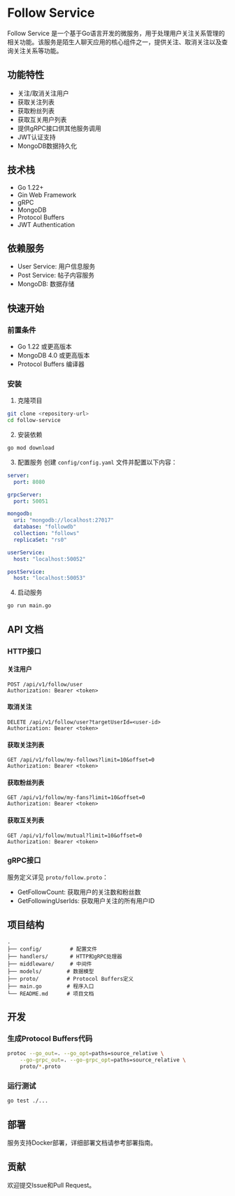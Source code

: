 # Follow Service

Follow Service 是一个基于Go语言开发的微服务，用于处理用户关注关系管理的相关功能。该服务是陌生人聊天应用的核心组件之一，提供关注、取消关注以及查询关注关系等功能。

## 功能特性

- 关注/取消关注用户
- 获取关注列表
- 获取粉丝列表
- 获取互关用户列表
- 提供gRPC接口供其他服务调用
- JWT认证支持
- MongoDB数据持久化

## 技术栈

- Go 1.22+
- Gin Web Framework
- gRPC
- MongoDB
- Protocol Buffers
- JWT Authentication

## 依赖服务

- User Service: 用户信息服务
- Post Service: 帖子内容服务
- MongoDB: 数据存储

## 快速开始

### 前置条件

- Go 1.22 或更高版本
- MongoDB 4.0 或更高版本
- Protocol Buffers 编译器

### 安装

1. 克隆项目

```bash
git clone <repository-url>
cd follow-service
```

2. 安装依赖

```bash
go mod download
```

3. 配置服务
创建 `config/config.yaml` 文件并配置以下内容：
```yaml
server:
  port: 8080

grpcServer:
  port: 50051

mongodb:
  uri: "mongodb://localhost:27017"
  database: "followdb"
  collection: "follows"
  replicaSet: "rs0"

userService:
  host: "localhost:50052"

postService:
  host: "localhost:50053"
```

4. 启动服务
```bash
go run main.go
```

## API 文档

### HTTP接口

#### 关注用户

```
POST /api/v1/follow/user
Authorization: Bearer <token>
```

#### 取消关注
```
DELETE /api/v1/follow/user?targetUserId=<user-id>
Authorization: Bearer <token>
```

#### 获取关注列表
```
GET /api/v1/follow/my-follows?limit=10&offset=0
Authorization: Bearer <token>
```

#### 获取粉丝列表
```
GET /api/v1/follow/my-fans?limit=10&offset=0
Authorization: Bearer <token>
```

#### 获取互关列表
```
GET /api/v1/follow/mutual?limit=10&offset=0
Authorization: Bearer <token>
```

### gRPC接口

服务定义详见 `proto/follow.proto`：
- GetFollowCount: 获取用户的关注数和粉丝数
- GetFollowingUserIds: 获取用户关注的所有用户ID

## 项目结构

```
.
├── config/         # 配置文件
├── handlers/       # HTTP和gRPC处理器
├── middleware/     # 中间件
├── models/        # 数据模型
├── proto/         # Protocol Buffers定义
├── main.go        # 程序入口
└── README.md      # 项目文档
```

## 开发

### 生成Protocol Buffers代码

```bash
protoc --go_out=. --go_opt=paths=source_relative \
    --go-grpc_out=. --go-grpc_opt=paths=source_relative \
    proto/*.proto
```

### 运行测试

```bash
go test ./...
```

## 部署

服务支持Docker部署，详细部署文档请参考部署指南。

## 贡献

欢迎提交Issue和Pull Request。
